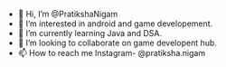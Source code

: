 - 👋 Hi, I’m @PratikshaNigam
- 👀 I’m interested in android and game developement.
- 🌱 I’m currently learning Java and DSA.
- 💞️ I’m looking to collaborate on game developent hub.
- 📫 How to reach me Instagram- @pratiksha.nigam


<!---
PratikshaNigam/PratikshaNigam is a ✨ special ✨ repository because its `README.md` (this file) appears on your GitHub profile.
You can click the Preview link to take a look at your changes.
--->
